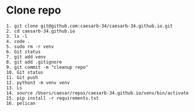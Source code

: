 # Clone repo
	1. git clone git@github.com:caesarb-34/caesarb-34.github.io.git  
	2. cd caesarb-34.github.io 
	3. ls -l  
	4. code . 
	5. sudo rm -r venv  
	6. Git status
	7. git add venv  
	8. git add .gitignore 
	9. git commit -m "cleanup repo" 
	10. Git status
	11. Git push
	12. python3 -m venv venv  
	13. Ls
	14. source /Users/caesar/repos/caesarb-34.github.io/venv/bin/activate
	15. pip install -r requirements.txt  
    16. pelican  